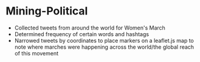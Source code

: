 # Mining-Political

- Collected tweets from around the world for Women's March
- Determined frequency of certain words and hashtags
- Narrowed tweets by coordinates to place markers on a leaflet.js map to note where marches were happening across the world/the global reach of this movement
